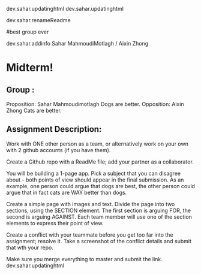 dev.sahar.updatinghtml
 dev.sahar.updatinghtml

 dev.sahar.renameReadme

#best group ever

dev.sahar.addinfo
Sahar MahmoudiMotlagh / Aixin Zhong

# Midterm!
## Group :
Proposition: Sahar Mahmoudimotlagh
	Dogs are better.
Opposition: Aixin Zhong
	Cats are better.
## Assignment Description:

Work with ONE other person as a team, or alternatively work on your own with 2 github accounts (if you have them). 

Create a Github repo with a ReadMe file; add your partner as a collaborator.

You will be building a 1-page app. Pick a subject that you can disagree about - both points of view should appear in the final submission. As an example, one person could argue that dogs are best, the other person could argue that in fact cats are WAY better than dogs.

Create a simple page with images and text. Divide the page into two sections, using the SECTION element. The first section is arguing FOR, the second is arguing AGAINST. Each team member will use one of the section elements to express their point of view.

Create a conflict with your teammate before you get too far into the assignment; resolve it. Take a screenshot of the conflict details and submit that wth your repo.

Make sure you merge everything to master and submit the link.
 dev.sahar.updatinghtml



